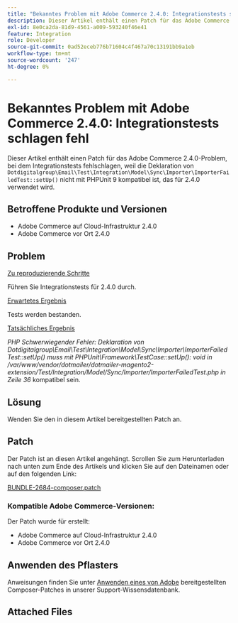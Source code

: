 ```yaml
---
title: "Bekanntes Problem mit Adobe Commerce 2.4.0: Integrationstests schlagen fehl"
description: Dieser Artikel enthält einen Patch für das Adobe Commerce 2.4.0-Problem, bei dem Integrationstests fehlschlagen, weil die Deklaration von "Dotdigitalgroup\Email\Test\Integration\Model\Sync\Importer\ImporterFailedTest::setUp()"nicht mit PHPUnit 9 kompatibel ist, das für 2.4.0 verwendet wird.
exl-id: 8e0ca2da-81d9-4561-a009-593240f46e41
feature: Integration
role: Developer
source-git-commit: 0ad52eceb776b71604c4f467a70c13191bb9a1eb
workflow-type: tm+mt
source-wordcount: '247'
ht-degree: 0%

---
```


# Bekanntes Problem mit Adobe Commerce 2.4.0: Integrationstests schlagen fehl

Dieser Artikel enthält einen Patch für das Adobe Commerce 2.4.0-Problem, bei dem Integrationstests fehlschlagen, weil die Deklaration von `Dotdigitalgroup\Email\Test\Integration\Model\Sync\Importer\ImporterFailedTest::setUp()` nicht mit PHPUnit 9 kompatibel ist, das für 2.4.0 verwendet wird.

## Betroffene Produkte und Versionen

* Adobe Commerce auf Cloud-Infrastruktur 2.4.0
* Adobe Commerce vor Ort 2.4.0

## Problem

<u>Zu reproduzierende Schritte</u>

Führen Sie Integrationstests für 2.4.0 durch.

<u>Erwartetes Ergebnis</u>

Tests werden bestanden.

<u>Tatsächliches Ergebnis</u>

*PHP Schwerwiegender Fehler: Deklaration von Dotdigitalgroup\\Email\\Test\\Integration\\Model\\Sync\\Importer\\ImporterFailedTest::setUp() muss mit PHPUnit\\Framework\\TestCase::setUp(): void in /var/www/vendor/dotmailer/dotmailer-magento2-extension/Test/Integration/Model/Sync/Importer/ImporterFailedTest.php in Zeile 36* kompatibel sein.

## Lösung

Wenden Sie den in diesem Artikel bereitgestellten Patch an.

## Patch

Der Patch ist an diesen Artikel angehängt. Scrollen Sie zum Herunterladen nach unten zum Ende des Artikels und klicken Sie auf den Dateinamen oder auf den folgenden Link:

[BUNDLE-2684-composer.patch](assets/BUNDLE-2684-composer.patch.zip)

### Kompatible Adobe Commerce-Versionen:

Der Patch wurde für erstellt:

* Adobe Commerce auf Cloud-Infrastruktur 2.4.0
* Adobe Commerce vor Ort 2.4.0

## Anwenden des Pflasters

Anweisungen finden Sie unter [Anwenden eines von Adobe](/help/how-to/general/how-to-apply-a-composer-patch-provided-by-magento.md) bereitgestellten Composer-Patches in unserer Support-Wissensdatenbank.

## Attached Files
